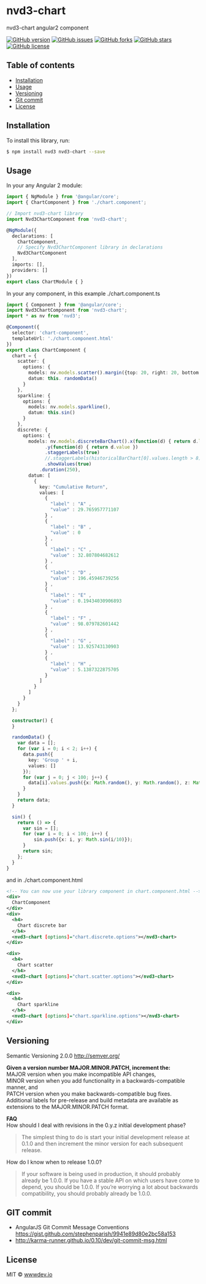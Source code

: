 # nvd3-chart
nvd3-chart angular2 component

[![GitHub version](https://badge.fury.io/gh/wwwdevio%2Fnvd3-chart.svg)](https://badge.fury.io/gh/wwwdevio%2Fnvd3-chart)
[![GitHub issues](https://img.shields.io/github/issues/wwwdevio/nvd3-chart.svg)](https://github.com/wwwdevio/nvd3-chart/issues)
[![GitHub forks](https://img.shields.io/github/forks/wwwdevio/nvd3-chart.svg)](https://github.com/wwwdevio/nvd3-chart/network)
[![GitHub stars](https://img.shields.io/github/stars/wwwdevio/nvd3-chart.svg)](https://github.com/wwwdevio/nvd3-chart/stargazers)
[![GitHub license](https://img.shields.io/badge/license-MIT-blue.svg)](https://raw.githubusercontent.com/wwwdevio/nvd3-chart/master/LICENSE)

## Table of contents
* [Installation](#installation)
* [Usage](#usage)
* [Versioning](#versioning)
* [Git commit](#git-commit)
* [License](#license)


## Installation

To install this library, run:

```bash
$ npm install nvd3 nvd3-chart --save
```

## Usage

In your any Angular 2 module:

```typescript
import { NgModule } from '@angular/core';
import { ChartComponent } from './chart.component';

// Import nvd3-chart library
import Nvd3ChartComponent from 'nvd3-chart';

@NgModule({
  declarations: [
    ChartComponent,
    // Specify Nvd3ChartComponent library in declarations
    Nvd3ChartComponent
  ],
  imports: [],
  providers: []
})
export class ChartModule { }
```

In your any component, in this example ./chart.component.ts

```typescript
import { Component } from '@angular/core';
import Nvd3ChartComponent from 'nvd3-chart';
import * as nv from 'nvd3';

@Component({
  selector: 'chart-component',
  templateUrl: './chart.component.html'
})
export class ChartComponent {
  chart = {
    scatter: {
      options: {
        models: nv.models.scatter().margin({top: 20, right: 20, bottom: 20, left: 20}).pointSize(function(d) { return d.z }).useVoronoi(false),
        datum: this. randomData()
      }
    },
    sparkline: { 
      options: {
        models: nv.models.sparkline(),
        datum: this.sin()
      }
    },
    discrete: {
      options: {
        models: nv.models.discreteBarChart().x(function(d) { return d.label })
              .y(function(d) { return d.value })
              .staggerLabels(true)
              //.staggerLabels(historicalBarChart[0].values.length > 8)
              .showValues(true)
            .duration(250),
        datum: [
          {
            key: "Cumulative Return",
            values: [
              {
                "label" : "A" ,
                "value" : 29.765957771107
              } ,
              {
                "label" : "B" ,
                "value" : 0
              } ,
              {
                "label" : "C" ,
                "value" : 32.807804682612
              } ,
              {
                "label" : "D" ,
                "value" : 196.45946739256
              } ,
              {
                "label" : "E" ,
                "value" : 0.19434030906893
              } ,
              {
                "label" : "F" ,
                "value" : 98.079782601442
              } ,
              {
                "label" : "G" ,
                "value" : 13.925743130903
              } ,
              {
                "label" : "H" ,
                "value" : 5.1387322875705
              }
            ]
          }
        ]
      }
    }
  };

  constructor() {
  }

  randomData() {
    var data = [];
    for (var i = 0; i < 2; i++) {
      data.push({
        key: 'Group ' + i,
        values: []
      });
      for (var j = 0; j < 100; j++) {
        data[i].values.push({x: Math.random(), y: Math.random(), z: Math.random()});
      }
    }
    return data;
  }

  sin() {
    return () => {
      var sin = [];
      for (var i = 0; i < 100; i++) {
          sin.push({x: i, y: Math.sin(i/10)});
      }
      return sin;
    };
  }
}
```

and in ./chart.component.html


```xml
<!-- You can now use your library component in chart.component.html -->
<div>
  ChartComponent
</div>
<div>
  <h4>
    Chart discrete bar
  </h4>
  <nvd3-chart [options]="chart.discrete.options"></nvd3-chart>
</div>

<div>
  <h4>
    Chart scatter
  </h4>
  <nvd3-chart [options]="chart.scatter.options"></nvd3-chart>
</div>

<div>
  <h4>
    Chart sparkline
  </h4>
  <nvd3-chart [options]="chart.sparkline.options"></nvd3-chart>
</div>
```

## Versioning
Semantic Versioning 2.0.0 http://semver.org/

**Given a version number MAJOR.MINOR.PATCH, increment the:**   
MAJOR version when you make incompatible API changes,  
MINOR version when you add functionality in a backwards-compatible manner, and  
PATCH version when you make backwards-compatible bug fixes.  
Additional labels for pre-release and build metadata are available as extensions to the MAJOR.MINOR.PATCH format.

**FAQ**   
How should I deal with revisions in the 0.y.z initial development phase?  
>The simplest thing to do is start your initial development release at 0.1.0 and then increment the minor version for each subsequent release.

How do I know when to release 1.0.0?

>If your software is being used in production, it should probably already be 1.0.0. If you have a stable API on which users have come to depend, you should be 1.0.0. If you’re worrying a lot about backwards compatibility, you should probably already be 1.0.0.

## GIT commit
- AngularJS Git Commit Message Conventions https://gist.github.com/stephenparish/9941e89d80e2bc58a153
- http://karma-runner.github.io/0.10/dev/git-commit-msg.html

## License

MIT © [wwwdev.io](https://raw.githubusercontent.com/wwwdevio/nvd3-chart/master/LICENSE)
